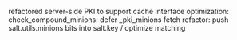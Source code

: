 refactored server-side PKI to support cache interface
optimization: check_compound_minions: defer _pki_minions fetch
refactor: push salt.utils.minions bits into salt.key / optimize matching
